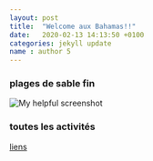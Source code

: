 ```yaml
---
layout: post
title:  "Welcome aux Bahamas!!"
date:   2020-02-13 14:13:50 +0100
categories: jekyll update
name : author 5
---
```

### plages de sable fin

![My helpful screenshot](https://voyages.michelin.fr/sites/default/files/styles/poi_slideshow/public/images/travel_guide/voyage_media-NX-13420/bahamas.jpg)

### toutes les activités
[liens](https://youtu.be/IbspnxsndUk)

[jekyll-docs]: https://jekyllrb.com/docs/home
[jekyll-gh]:   https://github.com/jekyll/jekyll
[jekyll-talk]: https://talk.jekyllrb.com/
